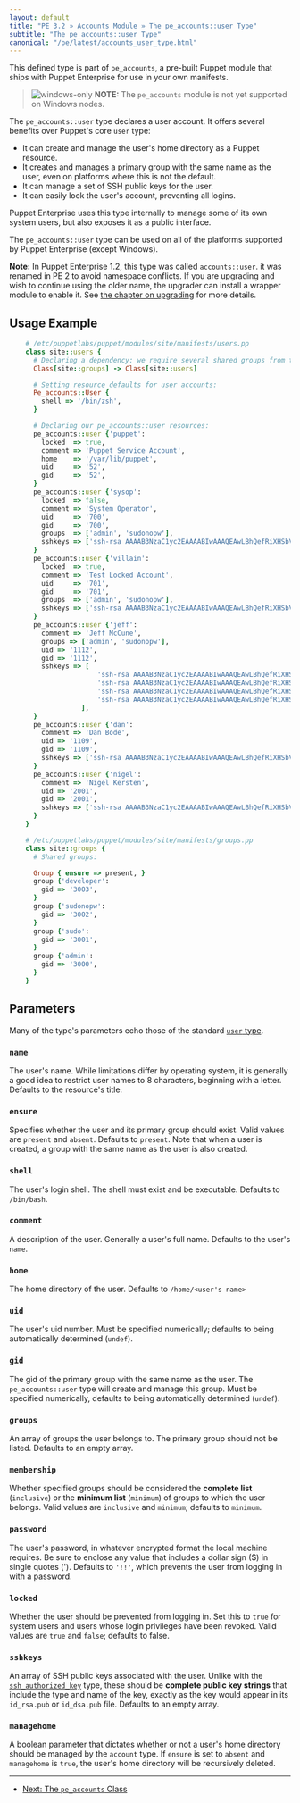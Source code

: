 ```yaml
---
layout: default
title: "PE 3.2 » Accounts Module » The pe_accounts::user Type"
subtitle: "The pe_accounts::user Type"
canonical: "/pe/latest/accounts_user_type.html"
---
```


This defined type is part of `pe_accounts`, a pre-built Puppet module that ships with Puppet Enterprise for use in your own manifests.

> ![windows-only](./images/windows-logo-small.jpg) **NOTE:** The `pe_accounts` module is not yet supported on Windows nodes.

The `pe_accounts::user` type declares a user account. It offers several benefits over Puppet's core `user` type:

* It can create and manage the user's home directory as a Puppet resource.
* It creates and manages a primary group with the same name as the user, even on platforms where this is not the default.
* It can manage a set of SSH public keys for the user.
* It can easily lock the user's account, preventing all logins.

Puppet Enterprise uses this type internally to manage some of its own system users, but also exposes it as a public interface.

The `pe_accounts::user` type can be used on all of the platforms supported by Puppet Enterprise (except Windows).

**Note:** In Puppet Enterprise 1.2, this type was called `accounts::user`. it was renamed in PE 2 to avoid namespace conflicts. If you are upgrading and wish to continue using the older name, the upgrader can install a wrapper module to enable it. See [the chapter on upgrading](./install_upgrading.html) for more details.

## Usage Example

~~~ ruby
    # /etc/puppetlabs/puppet/modules/site/manifests/users.pp
    class site::users {
      # Declaring a dependency: we require several shared groups from the site::groups class (see below).
      Class[site::groups] -> Class[site::users]

      # Setting resource defaults for user accounts:
      Pe_accounts::User {
        shell => '/bin/zsh',
      }

      # Declaring our pe_accounts::user resources:
      pe_accounts::user {'puppet':
        locked  => true,
        comment => 'Puppet Service Account',
        home    => '/var/lib/puppet',
        uid     => '52',
        gid     => '52',
      }
      pe_accounts::user {'sysop':
        locked  => false,
        comment => 'System Operator',
        uid     => '700',
        gid     => '700',
        groups  => ['admin', 'sudonopw'],
        sshkeys => ['ssh-rsa AAAAB3NzaC1yc2EAAAABIwAAAQEAwLBhQefRiXHSbVNZYKu2o8VWJjZJ/B4LqICXuxhiiNSCmL8j+5zE/VLPIMeDqNQt8LjKJVOQGZtNutW4OhsLKxdgjzlYnfTsQHp8+JMAOFE3BD1spVnGdmJ33JdMsQ/fjrVMacaHyHK0jW4pHDeUU3kRgaGHtX4TnC0A175BNTH9yJliDvddRzdKR4WtokNzqJU3VPtHaGmJfXEYSfun/wFfc46+hP6u0WcSS7jZ2WElBZ7gNO4u2Z+eJjFWS9rjQ/gNE8HHlvmN0IUuvdpKdBlJjzSiKZR+r/Bo9ujQmGY4cmvlvgmcdajM/X1TqP6p3OuouAk5QSPUlDRV91oEHw== sysop+moduledevkey@puppetlabs.com'],
      }
      pe_accounts::user {'villain':
        locked  => true,
        comment => 'Test Locked Account',
        uid     => '701',
        gid     => '701',
        groups  => ['admin', 'sudonopw'],
        sshkeys => ['ssh-rsa AAAAB3NzaC1yc2EAAAABIwAAAQEAwLBhQefRiXHSbVNZYKu2o8VWJjZJ/B4LqICXuxhiiNSCmL8j+5zE/VLPIMeDqNQt8LjKJVOQGZtNutW4OhsLKxdgjzlYnfTsQHp8+JMAOFE3BD1spVnGdmJ33JdMsQ/fjrVMacaHyHK0jW4pHDeUU3kRgaGHtX4TnC0A175BNTH9yJliDvddRzdKR4WtokNzqJU3VPtHaGmJfXEYSfun/wFfc46+hP6u0WcSS7jZ2WElBZ7gNO4u2Z+eJjFWS9rjQ/gNE8HHlvmN0IUuvdpKdBlJjzSiKZR+r/Bo9ujQmGY4cmvlvgmcdajM/X1TqP6p3OuouAk5QSPUlDRV91oEHw== villain+moduledevkey@puppetlabs.com'],
      }
      pe_accounts::user {'jeff':
        comment => 'Jeff McCune',
        groups => ['admin', 'sudonopw'],
        uid => '1112',
        gid => '1112',
        sshkeys => [
                      'ssh-rsa AAAAB3NzaC1yc2EAAAABIwAAAQEAwLBhQefRiXHSbVNZYKu2o8VWJjZJ/B4LqICXuxhiiNSCmL8j+5zE/VLPIMeDqNQt8LjKJVOQGZtNutW4OhsLKxdgjzlYnfTsQHp8+JMAOFE3BD1spVnGdmJ33JdMsQ/fjrVMacaHyHK0jW4pHDeUU3kRgaGHtX4TnC0A175BNTH9yJliDvddRzdKR4WtokNzqJU3VPtHaGmJfXEYSfun/wFfc46+hP6u0WcSS7jZ2WElBZ7gNO4u2Z+eJjFWS9rjQ/gNE8HHlvmN0IUuvdpKdBlJjzSiKZR+r/Bo9ujQmGY4cmvlvgmcdajM/X1TqP6p3OuouAk5QSPUlDRV91oEHw== jeff+moduledevkey@puppetlabs.com',
                      'ssh-rsa AAAAB3NzaC1yc2EAAAABIwAAAQEAwLBhQefRiXHSbVNZYKu2o8VWJjZJ/B4LqICXuxhiiNSCmL8j+5zE/VLPIMeDqNQt8LjKJVOQGZtNutW4OhsLKxdgjzlYnfTsQHp8+JMAOFE3BD1spVnGdmJ33JdMsQ/fjrVMacaHyHK0jW4pHDeUU3kRgaGHtX4TnC0A175BNTH9yJliDvddRzdKR4WtokNzqJU3VPtHaGmJfXEYSfun/wFfc46+hP6u0WcSS7jZ2WElBZ7gNO4u2Z+eJjFWS9rjQ/gNE8HHlvmN0IUuvdpKdBlJjzSiKZR+r/Bo9ujQmGY4cmvlvgmcdajM/X1TqP6p3OuouAk5QSPUlDRV91oEHw== jeff+moduledevkey2@puppetlabs.com',
                      'ssh-rsa AAAAB3NzaC1yc2EAAAABIwAAAQEAwLBhQefRiXHSbVNZYKu2o8VWJjZJ/B4LqICXuxhiiNSCmL8j+5zE/VLPIMeDqNQt8LjKJVOQGZtNutW4OhsLKxdgjzlYnfTsQHp8+JMAOFE3BD1spVnGdmJ33JdMsQ/fjrVMacaHyHK0jW4pHDeUU3kRgaGHtX4TnC0A175BNTH9yJliDvddRzdKR4WtokNzqJU3VPtHaGmJfXEYSfun/wFfc46+hP6u0WcSS7jZ2WElBZ7gNO4u2Z+eJjFWS9rjQ/gNE8HHlvmN0IUuvdpKdBlJjzSiKZR+r/Bo9ujQmGY4cmvlvgmcdajM/X1TqP6p3OuouAk5QSPUlDRV91oEHw== jeff+moduledevkey3@puppetlabs.com',
                      'ssh-rsa AAAAB3NzaC1yc2EAAAABIwAAAQEAwLBhQefRiXHSbVNZYKu2o8VWJjZJ/B4LqICXuxhiiNSCmL8j+5zE/VLPIMeDqNQt8LjKJVOQGZtNutW4OhsLKxdgjzlYnfTsQHp8+JMAOFE3BD1spVnGdmJ33JdMsQ/fjrVMacaHyHK0jW4pHDeUU3kRgaGHtX4TnC0A175BNTH9yJliDvddRzdKR4WtokNzqJU3VPtHaGmJfXEYSfun/wFfc46+hP6u0WcSS7jZ2WElBZ7gNO4u2Z+eJjFWS9rjQ/gNE8HHlvmN0IUuvdpKdBlJjzSiKZR+r/Bo9ujQmGY4cmvlvgmcdajM/X1TqP6p3OuouAk5QSPUlDRV91oEHw== jeff+moduledevkey4@puppetlabs.com'
                  ],
      }
      pe_accounts::user {'dan':
        comment => 'Dan Bode',
        uid => '1109',
        gid => '1109',
        sshkeys => ['ssh-rsa AAAAB3NzaC1yc2EAAAABIwAAAQEAwLBhQefRiXHSbVNZYKu2o8VWJjZJ/B4LqICXuxhiiNSCmL8j+5zE/VLPIMeDqNQt8LjKJVOQGZtNutW4OhsLKxdgjzlYnfTsQHp8+JMAOFE3BD1spVnGdmJ33JdMsQ/fjrVMacaHyHK0jW4pHDeUU3kRgaGHtX4TnC0A175BNTH9yJliDvddRzdKR4WtokNzqJU3VPtHaGmJfXEYSfun/wFfc46+hP6u0WcSS7jZ2WElBZ7gNO4u2Z+eJjFWS9rjQ/gNE8HHlvmN0IUuvdpKdBlJjzSiKZR+r/Bo9ujQmGY4cmvlvgmcdajM/X1TqP6p3OuouAk5QSPUlDRV91oEHw== dan+moduledevkey@puppetlabs.com'],
      }
      pe_accounts::user {'nigel':
        comment => 'Nigel Kersten',
        uid => '2001',
        gid => '2001',
        sshkeys => ['ssh-rsa AAAAB3NzaC1yc2EAAAABIwAAAQEAwLBhQefRiXHSbVNZYKu2o8VWJjZJ/B4LqICXuxhiiNSCmL8j+5zE/VLPIMeDqNQt8LjKJVOQGZtNutW4OhsLKxdgjzlYnfTsQHp8+JMAOFE3BD1spVnGdmJ33JdMsQ/fjrVMacaHyHK0jW4pHDeUU3kRgaGHtX4TnC0A175BNTH9yJliDvddRzdKR4WtokNzqJU3VPtHaGmJfXEYSfun/wFfc46+hP6u0WcSS7jZ2WElBZ7gNO4u2Z+eJjFWS9rjQ/gNE8HHlvmN0IUuvdpKdBlJjzSiKZR+r/Bo9ujQmGY4cmvlvgmcdajM/X1TqP6p3OuouAk5QSPUlDRV91oEHw== nigel+moduledevkey@puppetlabs.com'],
      }
    }

    # /etc/puppetlabs/puppet/modules/site/manifests/groups.pp
    class site::groups {
      # Shared groups:

      Group { ensure => present, }
      group {'developer':
        gid => '3003',
      }
      group {'sudonopw':
        gid => '3002',
      }
      group {'sudo':
        gid => '3001',
      }
      group {'admin':
        gid => '3000',
      }
    }
~~~


## Parameters

Many of the type's parameters echo those of the standard [`user` type](/references/3.4.latest/type.html#user).

### `name`

The user's name.  While limitations differ by operating system, it is generally a good idea to restrict user names to 8 characters, beginning with a letter. Defaults to the resource's title.

### `ensure`

Specifies whether the user and its primary group should exist.  Valid values are `present` and `absent`. Defaults to `present`. Note that when a user is created, a group with the same name as the user is also created.

### `shell`

The user's login shell.  The shell must exist and be executable. Defaults to `/bin/bash`.

### `comment`

A description of the user.  Generally a user's full name. Defaults to the user's `name`.

### `home`

The home directory of the user. Defaults to `/home/<user's name>`

### `uid`

The user's uid number.  Must be specified numerically; defaults to being automatically determined (`undef`).

### `gid`

The gid of the primary group with the same name as the user. The `pe_accounts::user` type will create and manage this group. Must be specified numerically, defaults to being automatically determined (`undef`).

### `groups`

An array of groups the user belongs to.  The primary group should not be listed. Defaults to an empty array.

### `membership`

Whether specified groups should be considered the **complete list** (`inclusive`) or the **minimum list** (`minimum`) of groups to which the user belongs.  Valid values are `inclusive` and `minimum`; defaults to `minimum`.

### `password`

The user's password, in whatever encrypted format the local machine requires. Be sure to enclose any value that includes a dollar sign ($) in single quotes ('). Defaults to `'!!'`, which prevents the user from logging in with a password.

### `locked`

Whether the user should be prevented from logging in. Set this to `true` for system users and users whose login privileges have been revoked. Valid values are `true` and `false`; defaults to false.

### `sshkeys`

An array of SSH public keys associated with the user. Unlike with the [`ssh_authorized_key`](/references/3.4.latest/type.html#sshauthorizedkey) type, these should be **complete public key strings** that include the type and name of the key, exactly as the key would appear in its `id_rsa.pub` or `id_dsa.pub` file. Defaults to an empty array.

### `managehome`

A boolean parameter that dictates whether or not a user's home directory should be managed by the `account` type. If `ensure` is set to `absent` and `managehome` is `true`, the user's home directory will be recursively deleted.


* * *

- [Next: The `pe_accounts` Class](./accounts_class.html)
